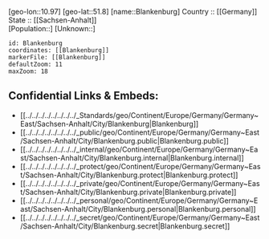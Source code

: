 ﻿---
location: [51.8,10.97] 
mapzoom: [7,12] 
mapmarker: city 
type: City
tags:
- geo/City


SpocWebEntityId: 29222
isDeleted: false
confidential: public

---
[geo-lon::10.97] 
[geo-lat::51.8] 
[name::Blankenburg] 
Country :: [[Germany]]  
State :: [[Sachsen-Anhalt]]  
[Population::] 
[Unknown::] 


```leaflet
id: Blankenburg
coordinates: [[Blankenburg]] 
markerFile: [[Blankenburg]] 
defaultZoom: 11 
maxZoom: 18
```


## Confidential Links & Embeds: 
- [[../../../../../../../../_Standards/geo/Continent/Europe/Germany/Germany~East/Sachsen-Anhalt/City/Blankenburg|Blankenburg]] 
- [[../../../../../../../../_public/geo/Continent/Europe/Germany/Germany~East/Sachsen-Anhalt/City/Blankenburg.public|Blankenburg.public]] 
- [[../../../../../../../../_internal/geo/Continent/Europe/Germany/Germany~East/Sachsen-Anhalt/City/Blankenburg.internal|Blankenburg.internal]] 
- [[../../../../../../../../_protect/geo/Continent/Europe/Germany/Germany~East/Sachsen-Anhalt/City/Blankenburg.protect|Blankenburg.protect]] 
- [[../../../../../../../../_private/geo/Continent/Europe/Germany/Germany~East/Sachsen-Anhalt/City/Blankenburg.private|Blankenburg.private]] 
- [[../../../../../../../../_personal/geo/Continent/Europe/Germany/Germany~East/Sachsen-Anhalt/City/Blankenburg.personal|Blankenburg.personal]] 
- [[../../../../../../../../_secret/geo/Continent/Europe/Germany/Germany~East/Sachsen-Anhalt/City/Blankenburg.secret|Blankenburg.secret]] 
